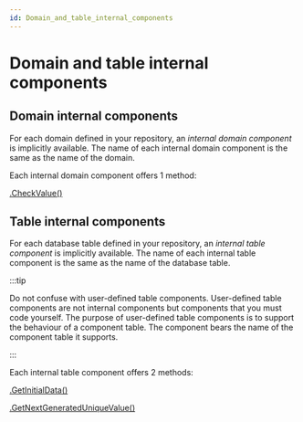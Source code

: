 ```yaml
---
id: Domain_and_table_internal_components
---
```


# Domain and table internal components

## Domain internal components

For each domain defined in your repository, an *internal domain component* is implicitly available. The name of each internal domain component is the same as the name of the domain.

Each internal domain component offers 1 method:

[.CheckValue()](/Extensions/Domain_and_table_internal_components/domainCheckValue.md)

## Table internal components

For each database table defined in your repository, an *internal table component* is implicitly available. The name of each internal table component is the same as the name of the database table.


:::tip

Do not confuse with user-defined table components. User-defined table components are not internal components but components that you must code yourself. The purpose of user-defined table components is to support the behaviour of a component table. The component bears the name of the component table it supports.

:::

Each internal table component offers 2 methods:

[.GetInitialData()](/Extensions/Domain_and_table_internal_components/tableGetInitialData.md)

[.GetNextGeneratedUniqueValue()](/Extensions/Domain_and_table_internal_components/tableGetNextGeneratedUniqueValue.md)